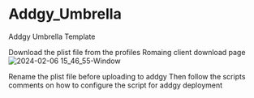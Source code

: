 # Addgy_Umbrella
Addgy Umbrella Template

Download the plist file from the profiles Romaing client download page
![2024-02-06 15_46_55-Window](https://github.com/MalikRubio/Addgy_Umbrella/assets/120700852/a115c401-b400-4ae9-b09c-c98bbef0ef3c)

Rename the plist file before uploading to addgy
Then follow the scripts comments on how to configure the script for addgy deployment

